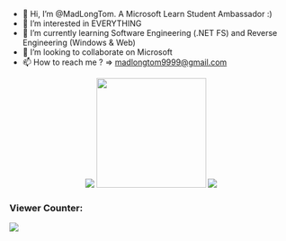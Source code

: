 - 👋 Hi, I’m @MadLongTom. A Microsoft Learn Student Ambassador :)
- 👀 I’m interested in EVERYTHING
- 🌱 I’m currently learning Software Engineering (.NET FS) and Reverse Engineering (Windows & Web)
- 💞️ I’m looking to collaborate on Microsoft
- 📫 How to reach me ? => madlongtom9999@gmail.com
<p align="center">
  <img src ="https://github-readme-stats.vercel.app/api?username=MadLongTom&show_icons=true&hide_border=true&count_private=true"/>
  <img src ="https://github-readme-stats.vercel.app/api/top-langs/?username=MadLongTom&layout=compact&hide_border=true&langs_count=8&include_all_commits=true&count_private=true" style="height:195px;"/>
  <img src="https://github-readme-streak-stats.herokuapp.com/?user=MadLongTom&theme=default&hide_border=false"/>
  <h3>Viewer Counter:</h3><img src="https://profile-counter.glitch.me/MadLongTom/count.svg">
</p>


<!---
MadLongTom/MadLongTom is a ✨ special ✨ repository because its `README.md` (this file) appears on your GitHub profile.
You can click the Preview link to take a look at your changes.
--->
